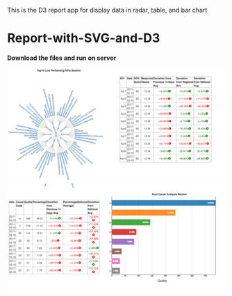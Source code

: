 This is the D3 report app for display data in radar, table, and bar chart

# Report-with-SVG-and-D3
#### Download the files and run on server

![](assets/2.png)
![](assets/1.png)
